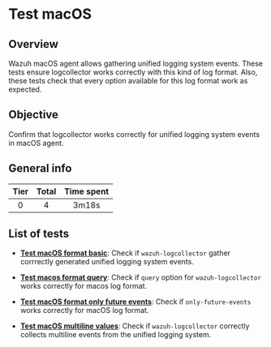 # Test macOS

## Overview 

Wazuh macOS agent allows gathering unified logging system events. These tests ensure logcollector works correctly with 
this kind of log format. Also, these tests check that every option available for this log format work as expected.

## Objective

Confirm that logcollector works correctly for unified logging system events in macOS agent.

## General info

|Tier | Total | Time spent |
| :--:| :--:  | :--:       |
| 0   |    4 |    3m18s   |


## List of tests

- **[Test macOS format basic](test_macos_format_basic.md)**: Check if `wazuh-logcollector` gather corrrectly generated 
unified logging system events.

- **[Test macos format query](test_macos_format_query.md)**: Check if `query` option for `wazuh-logcollector`
  works correctly for macos log format.

- **[Test macOS format only future events](test_macos_format_only_future_events.md)**: Check if `only-future-events`
  works correctly for macOS log format.
  
- **[Test macOS multiline values](test_macos_multiline_values.md)**: Check if `wazuh-logcollector` correctly collects multiline events from the unified logging system.
